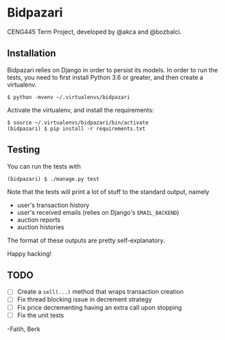 # Bidpazari

CENG445 Term Project, developed by @akca and @bozbalci.

## Installation

Bidpazari relies on Django in order to persist its models. In
order to run the tests, you need to first install Python 3.6 or
greater, and then create a virtualenv.

    $ python -mvenv ~/.virtualenvs/bidpazari

Activate the virtualenv, and install the requirements:

    $ source ~/.virtualenvs/bidpazari/bin/activate
    (bidpazari) $ pip install -r requirements.txt


## Testing

You can run the tests with

    (bidpazari) $ ./manage.py test

Note that the tests will print a lot of stuff to the standard output,
namely

- user's transaction history
- user's received emails (relies on Django's `EMAIL_BACKEND`)
- auction reports
- auction histories

The format of these outputs are pretty self-explanatory.

Happy hacking!

## TODO

- [ ] Create a `sell(...)` method that wraps transaction creation
- [ ] Fix thread blocking issue in decrement strategy
- [ ] Fix price decrementing having an extra call upon stopping
- [ ] Fix the unit tests

-Fatih, Berk
